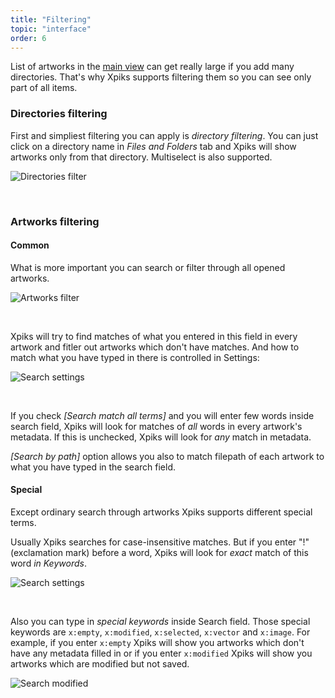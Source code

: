 ```yaml
---
title: "Filtering"
topic: "interface"
order: 6
---
```


List of artworks in the <a href="{{site.url}}/tutorials/interface-mainview/">main view</a> can get really large if you add many directories. That's why Xpiks supports filtering them so you can see only part of all items.

### Directories filtering

First and simpliest filtering you can apply is _directory filtering_. You can just click on a directory name in _Files and Folders_ tab and Xpiks will show artworks only from that directory. Multiselect is also supported.

<p>
  <img alt="Directories filter" src="{{site.url}}/images/posts/xpiks-15-overview/directories-filter.gif" class="small-12 large-12" />
</p>

<br />

### Artworks filtering

#### Common

What is more important you can search or filter through all opened artworks.

<p>
  <img alt="Artworks filter" src="{{site.url}}/images/tutorials/interface/filter-whereis.gif" class="small-12 large-12" />
</p>

<br />

Xpiks will try to find matches of what you entered in this field in every artwork and fitler out artworks which don't have matches. And how to match what you have typed in there is controlled in Settings:

<p>
  <img alt="Search settings" src="{{site.url}}/images/tutorials/interface/search-settings.png" class="small-12 large-12" />
</p>

<br />

If you check _[Search match all terms]_ and you will enter few words inside search field, Xpiks will look for matches of *all* words in every artwork's metadata. If this is unchecked, Xpiks will look for *any* match in metadata.

_[Search by path]_ option allows you also to match filepath of each artwork to what you have typed in the search field.

#### Special

Except ordinary search through artworks Xpiks supports different special terms.

Usually Xpiks searches for case-insensitive matches. But if you enter "!" (exclamation mark) before a word, Xpiks will look for *exact* match of this word _in Keywords_.

<p>
  <img alt="Search settings" src="{{site.url}}/images/tutorials/interface/exact-search.gif" class="small-12 large-12" />
</p>

<br />

Also you can type in _special keywords_ inside Search field. Those special keywords are `x:empty`, `x:modified`, `x:selected`, `x:vector` and `x:image`. For example, if you enter `x:empty` Xpiks will show you artworks which don't have any metadata filled in or if you enter `x:modified` Xpiks will show you artworks which are modified but not saved.

<p>
  <img alt="Search modified" src="{{site.url}}/images/tutorials/interface/search-xmodified.gif" class="small-12 large-12" />
</p>

<br />
